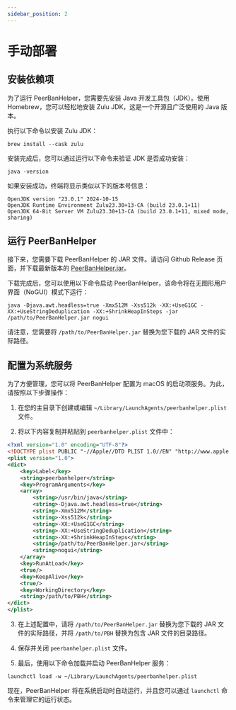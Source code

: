 ```yaml
---
sidebar_position: 2
---
```


# 手动部署

## 安装依赖项

为了运行 PeerBanHelper，您需要先安装 Java 开发工具包（JDK）。使用 Homebrew，您可以轻松地安装 Zulu JDK，这是一个开源且广泛使用的 Java 版本。

执行以下命令以安装 Zulu JDK：

```shell
brew install --cask zulu
```

安装完成后，您可以通过运行以下命令来验证 JDK 是否成功安装：

```shell
java -version
```

如果安装成功，终端将显示类似以下的版本号信息：

```plain
OpenJDK version "23.0.1" 2024-10-15
OpenJDK Runtime Environment Zulu23.30+13-CA (build 23.0.1+11)
OpenJDK 64-Bit Server VM Zulu23.30+13-CA (build 23.0.1+11, mixed mode, sharing)
```

## 运行 PeerBanHelper

接下来，您需要下载 PeerBanHelper 的 JAR 文件。请访问 Github Release 页面，并下载最新版本的 [PeerBanHelper.jar](https://github.com/PBH-BTN/PeerBanHelper/releases/latest/download/PeerBanHelper.jar)。

下载完成后，您可以使用以下命令启动 PeerBanHelper，该命令将在无图形用户界面（NoGUI）模式下运行：

```shell
java -Djava.awt.headless=true -Xmx512M -Xss512k -XX:+UseG1GC -XX:+UseStringDeduplication -XX:+ShrinkHeapInSteps -jar /path/to/PeerBanHelper.jar nogui
```

请注意，您需要将 `/path/to/PeerBanHelper.jar` 替换为您下载的 JAR 文件的实际路径。

## 配置为系统服务

为了方便管理，您可以将 PeerBanHelper 配置为 macOS 的启动项服务。为此，请按照以下步骤操作：

1. 在您的主目录下创建或编辑 `~/Library/LaunchAgents/peerbanhelper.plist` 文件。

2. 将以下内容复制并粘贴到 `peerbanhelper.plist` 文件中：

```xml
<?xml version="1.0" encoding="UTF-8"?>
<!DOCTYPE plist PUBLIC "-//Apple//DTD PLIST 1.0//EN" "http://www.apple.com/DTDs/PropertyList-1.0.dtd">
<plist version="1.0">
<dict>
    <key>Label</key>
    <string>peerbanhelper</string>
    <key>ProgramArguments</key>
    <array>
        <string>/usr/bin/java</string>
        <string>-Djava.awt.headless=true</string>
        <string>-Xmx512M</string>
        <string>-Xss512k</string>
        <string>-XX:+UseG1GC</string>
        <string>-XX:+UseStringDeduplication</string>
        <string>-XX:+ShrinkHeapInSteps</string>
        <string>/path/to/PeerBanHelper.jar</string>
        <string>nogui</string>
    </array>
    <key>RunAtLoad</key>
    <true/>
    <key>KeepAlive</key>
    <true/>
    <key>WorkingDirectory</key>
    <string>/path/to/PBH</string>
</dict>
</plist>
```

3. 在上述配置中，请将 `/path/to/PeerBanHelper.jar` 替换为您下载的 JAR 文件的实际路径，并将 `/path/to/PBH` 替换为包含 JAR 文件的目录路径。

4. 保存并关闭 `peerbanhelper.plist` 文件。

5. 最后，使用以下命令加载并启动 PeerBanHelper 服务：

```shell
launchctl load -w ~/Library/LaunchAgents/peerbanhelper.plist
```

现在，PeerBanHelper 将在系统启动时自动运行，并且您可以通过 `launchctl` 命令来管理它的运行状态。